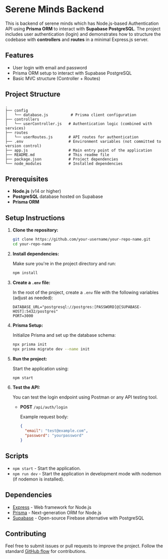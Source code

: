 # Serene Minds Backend 

This is backend of serene minds which has Node.js-based Authentication API using **Prisma ORM** to interact with **Supabase PostgreSQL**. The project includes user authentication (login) and demonstrates how to structure the codebase with **controllers** and **routes** in a minimal Express.js server.

## Features

- User login with email and password
- Prisma ORM setup to interact with Supabase PostgreSQL
- Basic MVC structure (Controller + Routes)

## Project Structure

```
.
├── config
│   └── database.js          # Prisma client configuration
├── controllers
│   └── userController.js   # Authentication logic (combined with services)
├── routes
│   └── userRoutes.js       # API routes for authentication
├── .env                    # Environment variables (not committed to version control)
├── app.js                  # Main entry point of the application
├── README.md               # This readme file
├── package.json            # Project dependencies
└── node_modules            # Installed dependencies
```

## Prerequisites

- **Node.js** (v14 or higher)
- **PostgreSQL** database hosted on Supabase
- **Prisma ORM**

## Setup Instructions

1. **Clone the repository:**

   ```bash
   git clone https://github.com/your-username/your-repo-name.git
   cd your-repo-name
   ```

2. **Install dependencies:**

   Make sure you're in the project directory and run:

   ```bash
   npm install
   ```

3. **Create a `.env` file:**

   In the root of the project, create a `.env` file with the following variables (adjust as needed):

   ```env
   DATABASE_URL="postgresql://postgres:[PASSWORD]@[SUPABASE-HOST]:5432/postgres"
   PORT=3000
   ```

4. **Prisma Setup:**

   Initialize Prisma and set up the database schema:

   ```bash
   npx prisma init
   npx prisma migrate dev --name init
   ```

5. **Run the project:**

   Start the application using:

   ```bash
   npm start
   ```

6. **Test the API:**

   You can test the login endpoint using Postman or any API testing tool.

   - **POST** `/api/auth/login`

     Example request body:

     ```json
     {
       "email": "test@example.com",
       "password": "yourpassword"
     }
     ```

## Scripts

- `npm start` - Start the application.
- `npm run dev` - Start the application in development mode with nodemon (if nodemon is installed).

## Dependencies

- [Express](https://expressjs.com/) - Web framework for Node.js
- [Prisma](https://www.prisma.io/) - Next-generation ORM for Node.js
- [Supabase](https://supabase.com/) - Open-source Firebase alternative with PostgreSQL

## Contributing

Feel free to submit issues or pull requests to improve the project. Follow the standard [GitHub flow](https://guides.github.com/introduction/flow/) for contributions.
